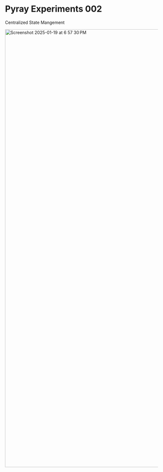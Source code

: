 # Pyray Experiments 002
Centralized State Mangement 

<img width="1440" alt="Screenshot 2025-01-19 at 6 57 30 PM" src="https://github.com/user-attachments/assets/efd5eae6-4486-451a-b536-f9a1e0353c04" />

